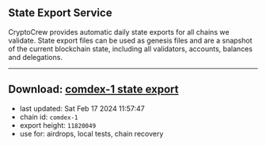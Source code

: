 ## State Export Service
CryptoCrew provides automatic daily state exports for all chains we validate. State export files can be used as genesis files and are a snapshot of the current blockchain state, including all validators, accounts, balances and delegations.

---
**Download: [comdex-1 state export](https://dl-eu2.ccvalidators.com/SERVICE/comdex/comdex-1_export_11820049.json)**
---

- last updated: Sat Feb 17 2024 11:57:47
- chain id: `comdex-1`
- export height: `11820049`
- use for: airdrops, local tests, chain recovery
